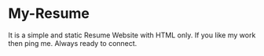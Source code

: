 # My-Resume
It is a simple and static Resume Website with HTML only. If you like my work then ping me. Always ready to connect.
